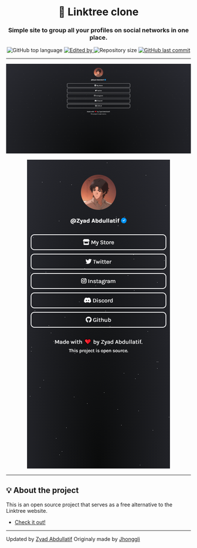 <h1 align="center">🌲 Linktree clone</h1>
<h3 align="center">Simple site to group all your profiles on social networks in one place.</h3>

<p align="center">
  <img alt="GitHub top language" src="https://img.shields.io/github/languages/top/ZyadAlnaim/linktreeclone?color=04D361&labelColor=000000">
  
  <a href="https://www.twitter.com/AZy4d/">
    <img alt="Edited by" src="https://img.shields.io/static/v1?label=made%20by&message=Zyad%20Abdullatif&color=04D361&labelColor=000000">
  </a>
  
  <img alt="Repository size" src="https://img.shields.io/github/repo-size/ZyadAlnaim/linktreeclone?color=04D361&labelColor=000000">
  
  <a href="https://github.com/ZyadAlnaim/linktreeclone/commits/master">
    <img alt="GitHub last commit" src="https://img.shields.io/github/last-commit/ZyadAlnaim/linktreeclone?color=04D361&labelColor=000000">
  </a>
</p>

---

<p align="center">
  <img alt="screenshot" src="screenshot.png">
</p>
<p align="center">
  <img alt="screenshot2" src="screenshot2.png">
</p>

---

## 💡 About the project

This is an open source project that serves as a free alternative to the Linktree website.
- [Check it out!](https://zyad.me)

---

Updated by [Zyad Abdullatif](https://github.com/ZyadAlnaim)
Originaly made by [Jhonggli](https://github.com/johnggli)
